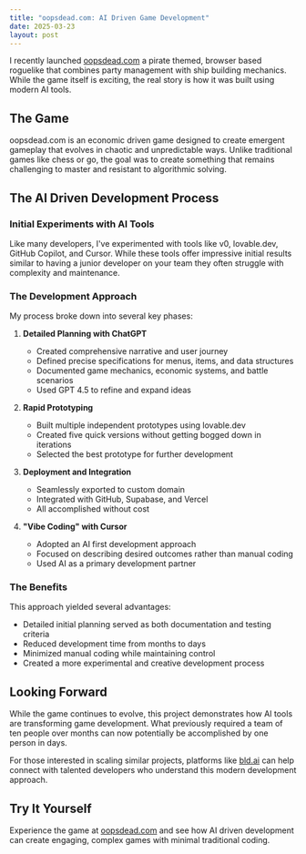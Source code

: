 ```yaml
---
title: "oopsdead.com: AI Driven Game Development"
date: 2025-03-23
layout: post
---
```


I recently launched [oopsdead.com](https://oopsdead.com) a pirate themed, browser based roguelike that combines party management with ship building mechanics. While the game itself is exciting, the real story is how it was built using modern AI tools.

## The Game

oopsdead.com is an economic driven game designed to create emergent gameplay that evolves in chaotic and unpredictable ways. Unlike traditional games like chess or go, the goal was to create something that remains challenging to master and resistant to algorithmic solving.

## The AI Driven Development Process

### Initial Experiments with AI Tools

Like many developers, I've experimented with tools like v0, lovable.dev, GitHub Copilot, and Cursor. While these tools offer impressive initial results similar to having a junior developer on your team they often struggle with complexity and maintenance.

### The Development Approach

My process broke down into several key phases:

1. **Detailed Planning with ChatGPT**
   * Created comprehensive narrative and user journey
   * Defined precise specifications for menus, items, and data structures
   * Documented game mechanics, economic systems, and battle scenarios
   * Used GPT 4.5 to refine and expand ideas

2. **Rapid Prototyping**
   * Built multiple independent prototypes using lovable.dev
   * Created five quick versions without getting bogged down in iterations
   * Selected the best prototype for further development

3. **Deployment and Integration**
   * Seamlessly exported to custom domain
   * Integrated with GitHub, Supabase, and Vercel
   * All accomplished without cost

4. **"Vibe Coding" with Cursor**
   * Adopted an AI first development approach
   * Focused on describing desired outcomes rather than manual coding
   * Used AI as a primary development partner

### The Benefits

This approach yielded several advantages:
* Detailed initial planning served as both documentation and testing criteria
* Reduced development time from months to days
* Minimized manual coding while maintaining control
* Created a more experimental and creative development process

## Looking Forward

While the game continues to evolve, this project demonstrates how AI tools are transforming game development. What previously required a team of ten people over months can now potentially be accomplished by one person in days.

For those interested in scaling similar projects, platforms like [bld.ai](https://bld.ai) can help connect with talented developers who understand this modern development approach.

## Try It Yourself

Experience the game at [oopsdead.com](https://oopsdead.com) and see how AI driven development can create engaging, complex games with minimal traditional coding. 